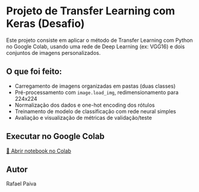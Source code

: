 # Projeto de Transfer Learning com Keras (Desafio)

Este projeto consiste em aplicar o método de Transfer Learning com Python no Google Colab, usando uma rede de Deep Learning (ex: VGG16) e dois conjuntos de imagens personalizados.

## O que foi feito:
- Carregamento de imagens organizadas em pastas (duas classes)
- Pré-processamento com `image.load_img`, redimensionamento para 224x224
- Normalização dos dados e one-hot encoding dos rótulos
- Treinamento de modelo de classificação com rede neural simples
- Avaliação e visualização de métricas de validação/teste

## Executar no Google Colab
[🔗 Abrir notebook no Colab](https://colab.research.google.com/github/RafaelPaiva00/Transfer-Learning-de-rafael-desafio/blob/main/notebooks/transfer-learning.ipynb
)

## Autor
Rafael Paiva
